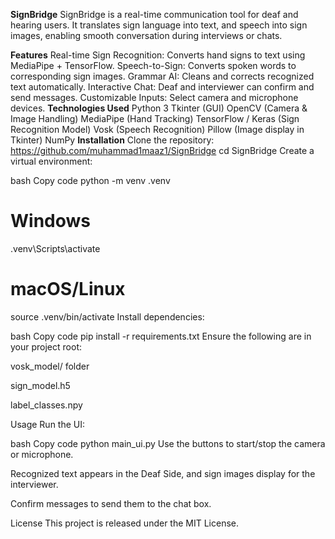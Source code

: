 **SignBridge**
SignBridge is a real-time communication tool for deaf and hearing users. It translates sign language into text, and speech into sign images, enabling smooth conversation during interviews or chats.

**Features**
Real-time Sign Recognition: Converts hand signs to text using MediaPipe + TensorFlow.
Speech-to-Sign: Converts spoken words to corresponding sign images.
Grammar AI: Cleans and corrects recognized text automatically.
Interactive Chat: Deaf and interviewer can confirm and send messages.
Customizable Inputs: Select camera and microphone devices.
**Technologies Used**
Python 3
Tkinter (GUI)
OpenCV (Camera & Image Handling)
MediaPipe (Hand Tracking)
TensorFlow / Keras (Sign Recognition Model)
Vosk (Speech Recognition)
Pillow (Image display in Tkinter)
NumPy
**Installation**
Clone the repository:
https://github.com/muhammad1maaz1/SignBridge
cd SignBridge
Create a virtual environment:

bash
Copy code
python -m venv .venv
# Windows
.venv\Scripts\activate
# macOS/Linux
source .venv/bin/activate
Install dependencies:

bash
Copy code
pip install -r requirements.txt
Ensure the following are in your project root:

vosk_model/ folder

sign_model.h5

label_classes.npy

Usage
Run the UI:

bash
Copy code
python main_ui.py
Use the buttons to start/stop the camera or microphone.

Recognized text appears in the Deaf Side, and sign images display for the interviewer.

Confirm messages to send them to the chat box.

License
This project is released under the MIT License.
